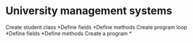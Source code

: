 # University management systems

Create student class
 *Define fields
 *Define methods
 Create program loop
 *Define fields
 *Define methods
Create a program
*
